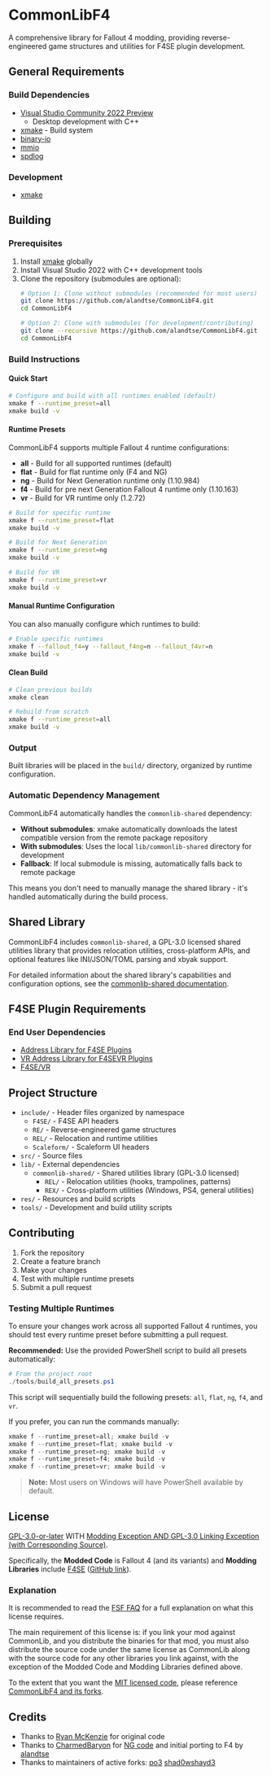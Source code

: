 # CommonLibF4

A comprehensive library for Fallout 4 modding, providing reverse-engineered game structures and utilities for F4SE plugin development.

## General Requirements

### Build Dependencies
* [Visual Studio Community 2022 Preview][vs_preview]
	* Desktop development with C++
* [xmake][xmake] - Build system
* [binary-io][binary_io]
* [mmio][mmio]
* [spdlog][spdlog]

### Development
* [xmake][xmake]

## Building

### Prerequisites
1. Install [xmake][xmake] globally
2. Install Visual Studio 2022 with C++ development tools
3. Clone the repository (submodules are optional):
   ```bash
   # Option 1: Clone without submodules (recommended for most users)
   git clone https://github.com/alandtse/CommonLibF4.git
   cd CommonLibF4
   
   # Option 2: Clone with submodules (for development/contributing)
   git clone --recursive https://github.com/alandtse/CommonLibF4.git
   cd CommonLibF4
   ```

### Build Instructions

#### Quick Start
```bash
# Configure and build with all runtimes enabled (default)
xmake f --runtime_preset=all
xmake build -v
```

#### Runtime Presets
CommonLibF4 supports multiple Fallout 4 runtime configurations:

- **all** - Build for all supported runtimes (default)
- **flat** - Build for flat runtime only (F4 and NG)
- **ng** - Build for Next Generation runtime only (1.10.984)  
- **f4** - Build for pre next Generation Fallout 4 runtime only (1.10.163)
- **vr** - Build for VR runtime only (1.2.72)

```bash
# Build for specific runtime
xmake f --runtime_preset=flat
xmake build -v

# Build for Next Generation
xmake f --runtime_preset=ng
xmake build -v

# Build for VR
xmake f --runtime_preset=vr
xmake build -v
```

#### Manual Runtime Configuration
You can also manually configure which runtimes to build:

```bash
# Enable specific runtimes
xmake f --fallout_f4=y --fallout_f4ng=n --fallout_f4vr=n
xmake build -v
```

#### Clean Build
```bash
# Clean previous builds
xmake clean

# Rebuild from scratch
xmake f --runtime_preset=all
xmake build -v
```

### Output
Built libraries will be placed in the `build/` directory, organized by runtime configuration.

### Automatic Dependency Management
CommonLibF4 automatically handles the `commonlib-shared` dependency:

- **Without submodules**: xmake automatically downloads the latest compatible version from the remote package repository
- **With submodules**: Uses the local `lib/commonlib-shared` directory for development
- **Fallback**: If local submodule is missing, automatically falls back to remote package

This means you don't need to manually manage the shared library - it's handled automatically during the build process.

## Shared Library

CommonLibF4 includes `commonlib-shared`, a GPL-3.0 licensed shared utilities library that provides relocation utilities, cross-platform APIs, and optional features like INI/JSON/TOML parsing and xbyak support.

For detailed information about the shared library's capabilities and configuration options, see the [commonlib-shared documentation][commonlib_shared].

## F4SE Plugin Requirements

### End User Dependencies
* [Address Library for F4SE Plugins][address_library]
* [VR Address Library for F4SEVR Plugins][vr_address_library]
* [F4SE/VR][f4se]


## Project Structure

- `include/` - Header files organized by namespace
  - `F4SE/` - F4SE API headers
  - `RE/` - Reverse-engineered game structures
  - `REL/` - Relocation and runtime utilities
  - `Scaleform/` - Scaleform UI headers
- `src/` - Source files
- `lib/` - External dependencies
  - `commonlib-shared/` - Shared utilities library (GPL-3.0 licensed)
    - `REL/` - Relocation utilities (hooks, trampolines, patterns)
    - `REX/` - Cross-platform utilities (Windows, PS4, general utilities)
- `res/` - Resources and build scripts
- `tools/` - Development and build utility scripts

## Contributing

1. Fork the repository
2. Create a feature branch
3. Make your changes
4. Test with multiple runtime presets
5. Submit a pull request

### Testing Multiple Runtimes

To ensure your changes work across all supported Fallout 4 runtimes, you should test every runtime preset before submitting a pull request.

**Recommended:** Use the provided PowerShell script to build all presets automatically:

```powershell
# From the project root
./tools/build_all_presets.ps1
```

This script will sequentially build the following presets: `all`, `flat`, `ng`, `f4`, and `vr`.

If you prefer, you can run the commands manually:

```powershell
xmake f --runtime_preset=all; xmake build -v
xmake f --runtime_preset=flat; xmake build -v
xmake f --runtime_preset=ng; xmake build -v
xmake f --runtime_preset=f4; xmake build -v
xmake f --runtime_preset=vr; xmake build -v
```

> **Note:** Most users on Windows will have PowerShell available by default.

## License

[GPL-3.0-or-later][LICENSE] WITH [Modding Exception AND GPL-3.0 Linking Exception (with Corresponding Source)](EXCEPTIONS).

Specifically, the **Modded Code** is Fallout 4 (and its variants) and **Modding Libraries** include [F4SE][f4se] ([GitHub link][f4se_github]).

### Explanation
It is recommended to read the [FSF FAQ][fsf_faq] for a full explanation on what this license requires.

The main requirement of this license is: if you link your mod against CommonLib, and you distribute the binaries for that mod, you must also distribute the source code under the same license as CommonLib along with the source code for any other libraries you link against, with the exception of the Modded Code and Modding Libraries defined above.

To the extent that you want the [MIT licensed code][CommonLib_MIT], please reference [CommonLibF4 and its forks][CommonLibF4].

## Credits

- Thanks to [Ryan McKenzie][ryan_mckenzie] for original code
- Thanks to [CharmedBaryon][charmed_baryon] for [NG code][ng_code] and initial porting to F4 by [alandtse][alandtse]
- Thanks to maintainers of active forks:
  [po3][po3]
  [shad0wshayd3][shad0wshayd3]


[vs_preview]: https://visualstudio.microsoft.com/vs/preview/
[xmake]: https://xmake.io/
[binary_io]: https://github.com/Ryan-rsm-McKenzie/binary_io
[mmio]: https://github.com/Ryan-rsm-McKenzie/mmio
[spdlog]: https://github.com/gabime/spdlog
[address_library]: https://www.nexusmods.com/fallout4/mods/47327
[vr_address_library]: https://www.nexusmods.com/fallout4/mods/64879
[f4se]: https://f4se.silverlock.org/
[f4se_github]: https://github.com/ianpatt/f4se
[fsf_faq]: https://www.gnu.org/licenses/gpl-faq.en.html
[ryan_mckenzie]: https://github.com/Ryan-rsm-McKenzie
[charmed_baryon]: https://github.com/CharmedBaryon
[ng_code]: https://github.com/CharmedBaryon/CommonLibSSE-NG
[alandtse]: https://github.com/alandtse
[po3]: https://github.com/powerof3/CommonLibF4
[shad0wshayd3]: https://github.com/shad0wshayd3/CommonLibF4
[commonlib_shared]: https://github.com/alandtse/commonlib-shared
[CommonLib_MIT]: LICENSE_HISTORICAL
[LICENSE]: COPYING
[CommonLibF4]: https://github.com/Ryan-rsm-McKenzie/CommonLibF4